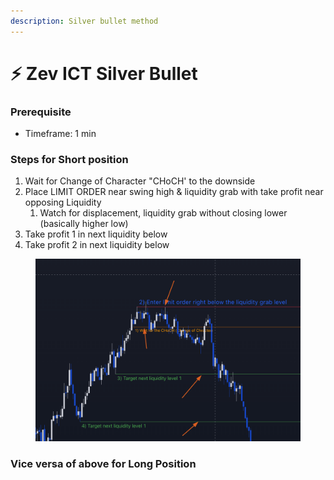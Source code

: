 ```yaml
---
description: Silver bullet method
---
```


# ⚡ Zev ICT Silver Bullet

### Prerequisite

* Timeframe: 1 min

### Steps for Short position

1. Wait for Change of Character "CHoCH' to the downside
2. Place LIMIT ORDER near swing high & liquidity grab with take profit near opposing Liquidity
   1. Watch for displacement, liquidity grab without closing lower (basically higher low)
3. Take profit 1 in next liquidity below
4. Take profit 2 in next liquidity below



<figure><img src=".gitbook/assets/image (1).png" alt=""><figcaption></figcaption></figure>

### Vice versa of above for Long Position



